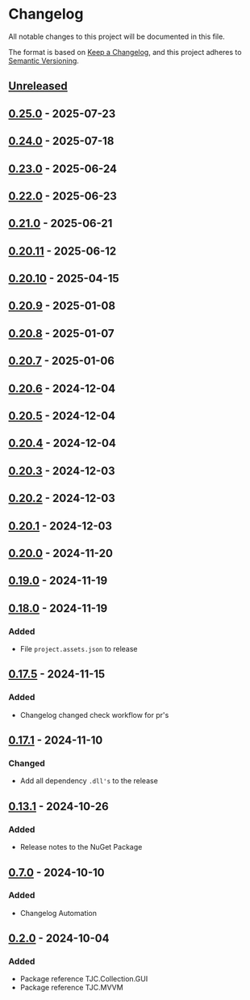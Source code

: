 # Changelog

All notable changes to this project will be documented in this file.

The format is based on [Keep a Changelog](https://keepachangelog.com/en/1.1.0/),
and this project adheres to [Semantic Versioning](https://semver.org/spec/v2.0.0.html).

## [Unreleased]

## [0.25.0] - 2025-07-23

## [0.24.0] - 2025-07-18

## [0.23.0] - 2025-06-24

## [0.22.0] - 2025-06-23

## [0.21.0] - 2025-06-21

## [0.20.11] - 2025-06-12

## [0.20.10] - 2025-04-15

## [0.20.9] - 2025-01-08

## [0.20.8] - 2025-01-07

## [0.20.7] - 2025-01-06

## [0.20.6] - 2024-12-04

## [0.20.5] - 2024-12-04

## [0.20.4] - 2024-12-04

## [0.20.3] - 2024-12-03

## [0.20.2] - 2024-12-03

## [0.20.1] - 2024-12-03

## [0.20.0] - 2024-11-20

## [0.19.0] - 2024-11-19

## [0.18.0] - 2024-11-19

### Added

- File `project.assets.json` to release

## [0.17.5] - 2024-11-15

### Added

- Changelog changed check workflow for pr's

## [0.17.1] - 2024-11-10

### Changed

- Add all dependency `.dll's` to the release

## [0.13.1] - 2024-10-26

### Added

- Release notes to the NuGet Package

## [0.7.0] - 2024-10-10

### Added

- Changelog Automation

## [0.2.0] - 2024-10-04

### Added

- Package reference TJC.Collection.GUI
- Package reference TJC.MVVM

[Unreleased]: https://github.com/TJC-Tools/TJC.Collection.MVVM/compare/v0.25.0...HEAD

[0.25.0]: https://github.com/TJC-Tools/TJC.Collection.MVVM/compare/v0.24.0...v0.25.0

[0.24.0]: https://github.com/TJC-Tools/TJC.Collection.MVVM/compare/v0.23.0...v0.24.0

[0.23.0]: https://github.com/TJC-Tools/TJC.Collection.MVVM/compare/v0.22.0...v0.23.0

[0.22.0]: https://github.com/TJC-Tools/TJC.Collection.MVVM/compare/v0.21.0...v0.22.0

[0.21.0]: https://github.com/TJC-Tools/TJC.Collection.MVVM/compare/v0.20.11...v0.21.0

[0.20.11]: https://github.com/TJC-Tools/TJC.Collection.MVVM/compare/v0.20.10...v0.20.11

[0.20.10]: https://github.com/TJC-Tools/TJC.Collection.MVVM/compare/v0.20.9...v0.20.10

[0.20.9]: https://github.com/TJC-Tools/TJC.Collection.MVVM/compare/v0.20.8...v0.20.9

[0.20.8]: https://github.com/TJC-Tools/TJC.Collection.MVVM/compare/v0.20.7...v0.20.8

[0.20.7]: https://github.com/TJC-Tools/TJC.Collection.MVVM/compare/v0.20.6...v0.20.7

[0.20.6]: https://github.com/TJC-Tools/TJC.Collection.MVVM/compare/v0.20.5...v0.20.6

[0.20.5]: https://github.com/TJC-Tools/TJC.Collection.MVVM/compare/v0.20.4...v0.20.5

[0.20.4]: https://github.com/TJC-Tools/TJC.Collection.MVVM/compare/v0.20.3...v0.20.4

[0.20.3]: https://github.com/TJC-Tools/TJC.Collection.MVVM/compare/v0.20.2...v0.20.3

[0.20.2]: https://github.com/TJC-Tools/TJC.Collection.MVVM/compare/v0.20.1...v0.20.2

[0.20.1]: https://github.com/TJC-Tools/TJC.Collection.MVVM/compare/v0.20.0...v0.20.1

[0.20.0]: https://github.com/TJC-Tools/TJC.Collection.MVVM/compare/v0.19.0...v0.20.0

[0.19.0]: https://github.com/TJC-Tools/TJC.Collection.MVVM/compare/v0.18.0...v0.19.0

[0.18.0]: https://github.com/TJC-Tools/TJC.Collection.MVVM/compare/v0.17.5...v0.18.0

[0.17.5]: https://github.com/TJC-Tools/TJC.Collection.MVVM/compare/v0.17.1...v0.17.5

[0.17.1]: https://github.com/TJC-Tools/TJC.Collection.MVVM/compare/v0.13.1...v0.17.1

[0.13.1]: https://github.com/TJC-Tools/TJC.Collection.MVVM/compare/v0.7.0...v0.13.1

[0.7.0]: https://github.com/TJC-Tools/TJC.Collection.MVVM/compare/v0.2.0...v0.7.0

[0.2.0]: https://github.com/TJC-Tools/TJC.Collection.MVVM/releases/tag/v0.2.0
